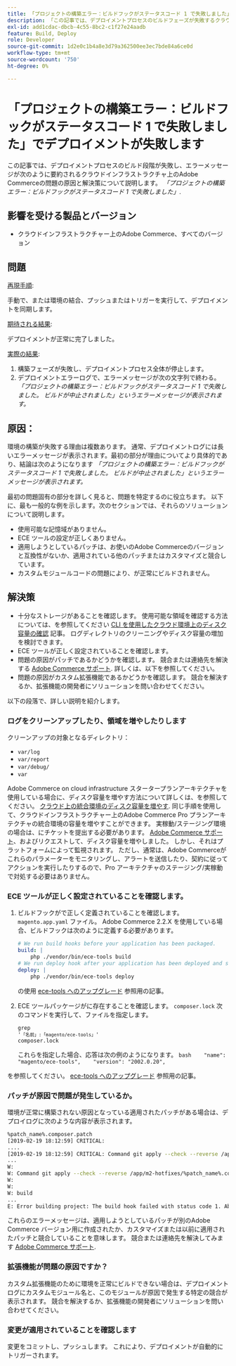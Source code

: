 ```yaml
---
title: 「プロジェクトの構築エラー：ビルドフックがステータスコード 1 で失敗しました」でデプロイメントが失敗する」
description: 「この記事では、デプロイメントプロセスのビルドフェーズが失敗するクラウドインフラストラクチャ上のAdobe Commerceの問題の原因と解決策について説明します。エラーメッセージは次のように要約されます。*「エラー構築プロジェクト：ビルドフックがステータスコード 1 で失敗しました」*。
exl-id: add1cdac-dbcb-4c55-8bc2-c1f27e24aadb
feature: Build, Deploy
role: Developer
source-git-commit: 1d2e0c1b4a8e3d79a362500ee3ec7bde84a6ce0d
workflow-type: tm+mt
source-wordcount: '750'
ht-degree: 0%

---
```


# 「プロジェクトの構築エラー：ビルドフックがステータスコード 1 で失敗しました」でデプロイメントが失敗します

この記事では、デプロイメントプロセスのビルド段階が失敗し、エラーメッセージが次のように要約されるクラウドインフラストラクチャ上のAdobe Commerceの問題の原因と解決策について説明します。 *「プロジェクトの構築エラー：ビルドフックがステータスコード 1 で失敗しました」*.

## 影響を受ける製品とバージョン

* クラウドインフラストラクチャー上のAdobe Commerce、すべてのバージョン

## 問題

<u>再現手順</u>:

手動で、または環境の結合、プッシュまたはトリガーを実行して、デプロイメントを同期します。

<u>期待される結果</u>:

デプロイメントが正常に完了しました。

<u>実際の結果</u>:

1. 構築フェーズが失敗し、デプロイメントプロセス全体が停止します。
1. デプロイメントエラーログで、エラーメッセージが次の文字列で終わる。 *「プロジェクトの構築エラー：ビルドフックがステータスコード 1 で失敗しました。 ビルドが中止されました」というエラーメッセージが表示されます。*

## 原因：

環境の構築が失敗する理由は複数あります。 通常、デプロイメントログには長いエラーメッセージが表示されます。最初の部分が理由についてより具体的であり、結論は次のようになります *「プロジェクトの構築エラー：ビルドフックがステータスコード 1 で失敗しました。 ビルドが中止されました」というエラーメッセージが表示されます。*

最初の問題固有の部分を詳しく見ると、問題を特定するのに役立ちます。 以下に、最も一般的な例を示します。次のセクションでは、それらのソリューションについて説明します。

* 使用可能な記憶域がありません。
* ECE ツールの設定が正しくありません。
* 適用しようとしているパッチは、お使いのAdobe Commerceのバージョンと互換性がないか、適用されている他のパッチまたはカスタマイズと競合しています。
* カスタムモジュールコードの問題により、が正常にビルドされません。

## 解決策

* 十分なストレージがあることを確認します。 使用可能な領域を確認する方法については、を参照してください [CLI を使用したクラウド環境上のディスク容量の確認](/help/how-to/general/check-disk-space-on-cloud-environment-using-cli.md) 記事。 ログディレクトリのクリーニングやディスク容量の増加を検討できます。
* ECE ツールが正しく設定されていることを確認します。
* 問題の原因がパッチであるかどうかを確認します。 競合または連絡先を解決する [Adobe Commerce サポート](/help/help-center-guide/help-center/magento-help-center-user-guide.md#submit-ticket). 詳しくは、以下を参照してください。
* 問題の原因がカスタム拡張機能であるかどうかを確認します。 競合を解決するか、拡張機能の開発者にソリューションを問い合わせてください。

以下の段落で、詳しい説明を紹介します。

### ログをクリーンアップしたり、領域を増やしたりします

クリーンアップの対象となるディレクトリ：

* `var/log`
* `var/report`
* `var/debug/`
* `var`

Adobe Commerce on cloud infrastructure スタータープランアーキテクチャを使用している場合に、ディスク容量を増やす方法について詳しくは、を参照してください。 [クラウド上の統合環境のディスク容量を増やす](/help/how-to/general/increase-disk-space-for-integration-environment-on-cloud.md). 同じ手順を使用して、クラウドインフラストラクチャー上のAdobe Commerce Pro プランアーキテクチャの統合環境の容量を増やすことができます。 実稼動/ステージング環境の場合は、にチケットを提出する必要があります。 [Adobe Commerce サポート](/help/help-center-guide/help-center/magento-help-center-user-guide.md#submit-ticket)、およびリクエストして、ディスク容量を増やしました。 しかし、それはプラットフォームによって監視されます。 ただし、通常は、Adobe Commerceがこれらのパラメーターをモニタリングし、アラートを送信したり、契約に従ってアクションを実行したりするので、Pro アーキテクチャのステージング/実稼動で対処する必要はありません。

### ECE ツールが正しく設定されていることを確認します。

1. ビルドフックがで正しく定義されていることを確認します。 `magento.app.yaml` ファイル。 Adobe Commerce 2.2.X を使用している場合、ビルドフックは次のように定義する必要があります。

   ```yaml
   # We run build hooks before your application has been packaged.
   build: |
       php ./vendor/bin/ece-tools build
   # We run deploy hook after your application has been deployed and started.
   deploy: |
       php ./vendor/bin/ece-tools deploy
   ```

   の使用 [ece-tools へのアップグレード](https://devdocs.magento.com/guides/v2.3/cloud/project/ece-tools-upgrade-project.html) 参照用の記事。

1. ECE ツールパッケージがに存在することを確認します。 `composer.lock` 次のコマンドを実行して、ファイルを指定します。    <pre><code class="language-bash">grep &#39;<code class="language-yaml">「名前」:「magento/ece-tools」</code>&#39; composer.lock</code></pre>    これらを指定した場合、応答は次の例のようになります。    ```bash    "name": "magento/ece-tools",    "version": "2002.0.20",    ```

を参照してください。 [ece-tools へのアップグレード](https://devdocs.magento.com/guides/v2.3/cloud/project/ece-tools-upgrade-project.html) 参照用の記事。

### パッチが原因で問題が発生しているか。

環境が正常に構築されない原因となっている適用されたパッチがある場合は、デプロイログに次のような内容が表示されます。

```bash
%patch_name%.composer.patch
[2019-02-19 18:12:59] CRITICAL:
....
[2019-02-19 18:12:59] CRITICAL: Command git apply --check --reverse /app/m2-hotfixes/%patch_name%.composer.patch returned code 1
...
W:
W: Command git apply --check --reverse /app/m2-hotfixes/%patch_name%.composer.patch returned code 1
W:
W:
W: build
...
E: Error building project: The build hook failed with status code 1. Aborted build.
```

これらのエラーメッセージは、適用しようとしているパッチが別のAdobe Commerce バージョン用に作成されたか、カスタマイズまたは以前に適用されたパッチと競合していることを意味します。 競合または連絡先を解決してみます [Adobe Commerce サポート](/help/help-center-guide/help-center/magento-help-center-user-guide.md#submit-ticket).

### 拡張機能が問題の原因ですか？

カスタム拡張機能のために環境を正常にビルドできない場合は、デプロイメントログにカスタムモジュール名と、このモジュールが原因で発生する特定の競合が表示されます。 競合を解決するか、拡張機能の開発者にソリューションを問い合わせてください。

### 変更が適用されていることを確認します

変更をコミットし、プッシュします。 これにより、デプロイメントが自動的にトリガーされます。
